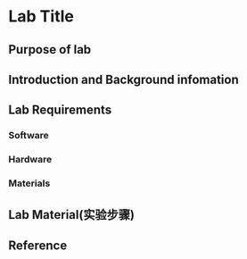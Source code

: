 # Lab Title
## Purpose of lab
## Introduction and Background infomation
## Lab Requirements
### Software
### Hardware
### Materials

## Lab Material(实验步骤)

## Reference

